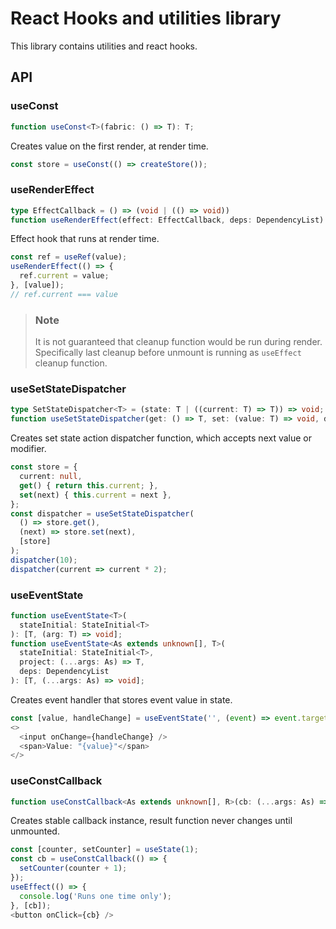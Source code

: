 # React Hooks and utilities library

This library contains utilities and react hooks.

## API

### useConst

```ts
function useConst<T>(fabric: () => T): T;
```

Creates value on the first render, at render time.

```ts
const store = useConst(() => createStore());
```

### useRenderEffect

```ts
type EffectCallback = () => (void | (() => void))
function useRenderEffect(effect: EffectCallback, deps: DependencyList): void;
```

Effect hook that runs at render time.

```ts
const ref = useRef(value);
useRenderEffect(() => {
  ref.current = value;
}, [value]);
// ref.current === value
```

> ### Note
>
> It is not guaranteed that cleanup function would be run during render. Specifically last cleanup before unmount is running as `useEffect` cleanup function.

### useSetStateDispatcher

```ts
type SetStateDispatcher<T> = (state: T | ((current: T) => T)) => void;
function useSetStateDispatcher(get: () => T, set: (value: T) => void, deps: DependencyList): SetStateDispatcher<T>
```

Creates set state action dispatcher function, which accepts next value or modifier.

```ts
const store = {
  current: null,
  get() { return this.current; },
  set(next) { this.current = next },
};
const dispatcher = useSetStateDispatcher(
  () => store.get(),
  (next) => store.set(next),
  [store]
);
dispatcher(10);
dispatcher(current => current * 2);
```

### useEventState

```ts
function useEventState<T>(
  stateInitial: StateInitial<T>
): [T, (arg: T) => void];
function useEventState<As extends unknown[], T>(
  stateInitial: StateInitial<T>,
  project: (...args: As) => T,
  deps: DependencyList
): [T, (...args: As) => void];
```

Creates event handler that stores event value in state.

```ts
const [value, handleChange] = useEventState('', (event) => event.target.value);
<>
  <input onChange={handleChange} />
  <span>Value: "{value}"</span>
</>
```

### useConstCallback

```ts
function useConstCallback<As extends unknown[], R>(cb: (...args: As) => R): (...args: As) => R
```

Creates stable callback instance, result function never changes until unmounted.

```ts
const [counter, setCounter] = useState(1);
const cb = useConstCallback(() => {
  setCounter(counter + 1);
});
useEffect(() => {
  console.log('Runs one time only');
}, [cb]);
<button onClick={cb} />
```
